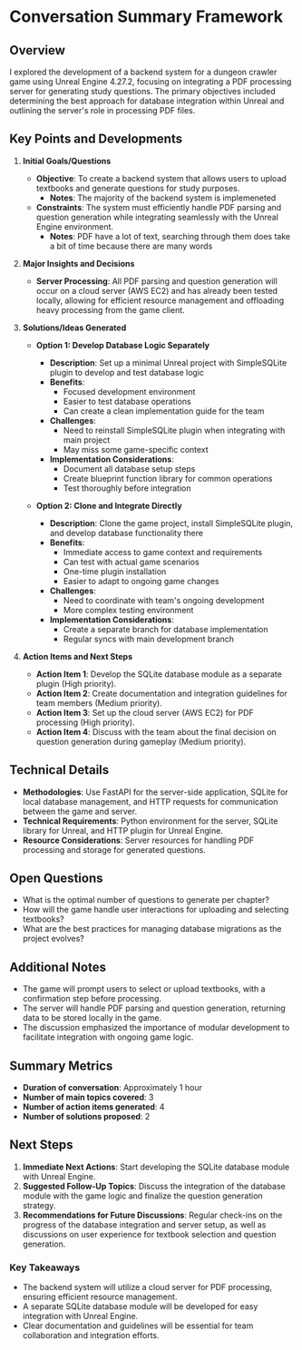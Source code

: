 # Conversation Summary Framework

## Overview
I explored the development of a backend system for a dungeon crawler game using Unreal Engine 4.27.2, focusing on integrating a PDF processing server for generating study questions. The primary objectives included determining the best approach for database integration within Unreal and outlining the server's role in processing PDF files.

## Key Points and Developments

1. **Initial Goals/Questions**
   - **Objective**: To create a backend system that allows users to upload textbooks and generate questions for study purposes.
     - **Notes**: The majority of the backend system is implemeneted
   - **Constraints**: The system must efficiently handle PDF parsing and question generation while integrating seamlessly with the Unreal Engine environment.
     - **Notes**: PDF have a lot of text, searching through them does take a bit of time because there are many words

2. **Major Insights and Decisions**
   - **Server Processing**: All PDF parsing and question generation will occur on a cloud server (AWS EC2) and has already been tested locally, allowing for efficient resource management and offloading heavy processing from the game client.

3. **Solutions/Ideas Generated**
   - **Option 1: Develop Database Logic Separately**
     - **Description**: Set up a minimal Unreal project with SimpleSQLite plugin to develop and test database logic
     - **Benefits**: 
       * Focused development environment
       * Easier to test database operations
       * Can create a clean implementation guide for the team
     - **Challenges**: 
       * Need to reinstall SimpleSQLite plugin when integrating with main project
       * May miss some game-specific context
     - **Implementation Considerations**: 
       * Document all database setup steps
       * Create blueprint function library for common operations
       * Test thoroughly before integration

   - **Option 2: Clone and Integrate Directly**
     - **Description**: Clone the game project, install SimpleSQLite plugin, and develop database functionality there
     - **Benefits**: 
       * Immediate access to game context and requirements
       * Can test with actual game scenarios
       * One-time plugin installation
       * Easier to adapt to ongoing game changes
     - **Challenges**: 
       * Need to coordinate with team's ongoing development
       * More complex testing environment
     - **Implementation Considerations**: 
       * Create a separate branch for database implementation
       * Regular syncs with main development branch

4. **Action Items and Next Steps**
   - **Action Item 1**: Develop the SQLite database module as a separate plugin (High priority).
   - **Action Item 2**: Create documentation and integration guidelines for team members (Medium priority).
   - **Action Item 3**: Set up the cloud server (AWS EC2) for PDF processing (High priority).
   - **Action Item 4**: Discuss with the team about the final decision on question generation during gameplay (Medium priority).

## Technical Details
- **Methodologies**: Use FastAPI for the server-side application, SQLite for local database management, and HTTP requests for communication between the game and server.
- **Technical Requirements**: Python environment for the server, SQLite library for Unreal, and HTTP plugin for Unreal Engine.
- **Resource Considerations**: Server resources for handling PDF processing and storage for generated questions.

## Open Questions
- What is the optimal number of questions to generate per chapter?
- How will the game handle user interactions for uploading and selecting textbooks?
- What are the best practices for managing database migrations as the project evolves?

## Additional Notes
- The game will prompt users to select or upload textbooks, with a confirmation step before processing.
- The server will handle PDF parsing and question generation, returning data to be stored locally in the game.
- The discussion emphasized the importance of modular development to facilitate integration with ongoing game logic.

## Summary Metrics
- **Duration of conversation**: Approximately 1 hour
- **Number of main topics covered**: 3
- **Number of action items generated**: 4
- **Number of solutions proposed**: 2

## Next Steps
1. **Immediate Next Actions**: Start developing the SQLite database module with Unreal Engine.
2. **Suggested Follow-Up Topics**: Discuss the integration of the database module with the game logic and finalize the question generation strategy.
3. **Recommendations for Future Discussions**: Regular check-ins on the progress of the database integration and server setup, as well as discussions on user experience for textbook selection and question generation.

### Key Takeaways
- The backend system will utilize a cloud server for PDF processing, ensuring efficient resource management.
- A separate SQLite database module will be developed for easy integration with Unreal Engine.
- Clear documentation and guidelines will be essential for team collaboration and integration efforts.